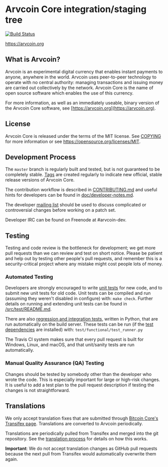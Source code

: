 Arvcoin Core integration/staging tree
=====================================

[![Build Status](https://travis-ci.org/arvcoin-project/arvcoin.svg?branch=master)](https://travis-ci.org/arvcoin-project/arvcoin)

https://arvcoin.org

What is Arvcoin?
----------------

Arvcoin is an experimental digital currency that enables instant payments to
anyone, anywhere in the world. Arvcoin uses peer-to-peer technology to operate
with no central authority: managing transactions and issuing money are carried
out collectively by the network. Arvcoin Core is the name of open source
software which enables the use of this currency.

For more information, as well as an immediately useable, binary version of
the Arvcoin Core software, see [https://arvcoin.org](https://arvcoin.org).

License
-------

Arvcoin Core is released under the terms of the MIT license. See [COPYING](COPYING) for more
information or see https://opensource.org/licenses/MIT.

Development Process
-------------------

The `master` branch is regularly built and tested, but is not guaranteed to be
completely stable. [Tags](https://github.com/arvcoin-project/arvcoin/tags) are created
regularly to indicate new official, stable release versions of Arvcoin Core.

The contribution workflow is described in [CONTRIBUTING.md](CONTRIBUTING.md)
and useful hints for developers can be found in [doc/developer-notes.md](doc/developer-notes.md).

The developer [mailing list](https://groups.google.com/forum/#!forum/arvcoin-dev)
should be used to discuss complicated or controversial changes before working
on a patch set.

Developer IRC can be found on Freenode at #arvcoin-dev.

Testing
-------

Testing and code review is the bottleneck for development; we get more pull
requests than we can review and test on short notice. Please be patient and help out by testing
other people's pull requests, and remember this is a security-critical project where any mistake might cost people
lots of money.

### Automated Testing

Developers are strongly encouraged to write [unit tests](src/test/README.md) for new code, and to
submit new unit tests for old code. Unit tests can be compiled and run
(assuming they weren't disabled in configure) with: `make check`. Further details on running
and extending unit tests can be found in [/src/test/README.md](/src/test/README.md).

There are also [regression and integration tests](/test), written
in Python, that are run automatically on the build server.
These tests can be run (if the [test dependencies](/test) are installed) with: `test/functional/test_runner.py`

The Travis CI system makes sure that every pull request is built for Windows, Linux, and macOS, and that unit/sanity tests are run automatically.

### Manual Quality Assurance (QA) Testing

Changes should be tested by somebody other than the developer who wrote the
code. This is especially important for large or high-risk changes. It is useful
to add a test plan to the pull request description if testing the changes is
not straightforward.

Translations
------------

We only accept translation fixes that are submitted through [Bitcoin Core's Transifex page](https://www.transifex.com/projects/p/bitcoin/).
Translations are converted to Arvcoin periodically.

Translations are periodically pulled from Transifex and merged into the git repository. See the
[translation process](doc/translation_process.md) for details on how this works.

**Important**: We do not accept translation changes as GitHub pull requests because the next
pull from Transifex would automatically overwrite them again.
